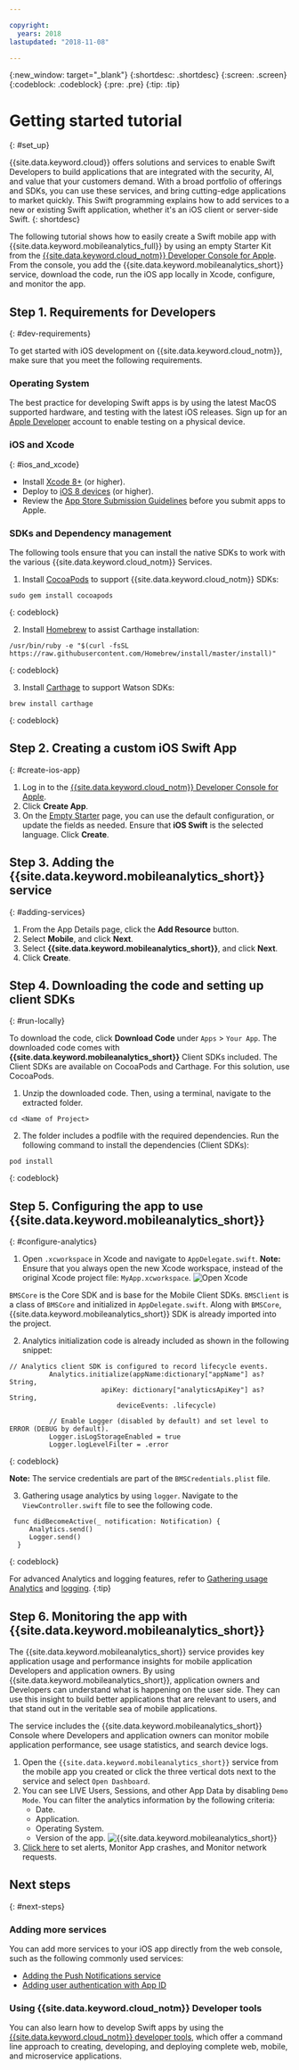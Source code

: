 ```yaml
---

copyright:
  years: 2018
lastupdated: "2018-11-08"

---
```


{:new_window: target="_blank"}
{:shortdesc: .shortdesc}
{:screen: .screen}
{:codeblock: .codeblock}
{:pre: .pre}
{:tip: .tip}

# Getting started tutorial
{: #set_up}

{{site.data.keyword.cloud}} offers solutions and services to enable Swift Developers to build applications that are integrated with the security, AI, and value that your customers demand. With a broad portfolio of offerings and SDKs, you can use these services, and bring cutting-edge applications to market quickly. This Swift programming explains how to add services to a new or existing Swift application, whether it's an iOS client or server-side Swift.
{: shortdesc}

The following tutorial shows how to easily create a Swift mobile app with {{site.data.keyword.mobileanalytics_full}} by using an empty Starter Kit from the [{{site.data.keyword.cloud_notm}} Developer Console for Apple](https://console.bluemix.net/developer/appledevelopment/starter-kits). From the console, you add the {{site.data.keyword.mobileanalytics_short}} service, download the code, run the iOS app locally in Xcode, configure, and monitor the app.

## Step 1. Requirements for Developers
{: #dev-requirements}

To get started with iOS development on {{site.data.keyword.cloud_notm}}, make sure that you meet the following requirements.

### Operating System

The best practice for developing Swift apps is by using the latest MacOS supported hardware, and testing with the latest iOS releases. Sign up for an [Apple Developer](https://developer.apple.com/) account to enable testing on a physical device.

### iOS and Xcode
{: #ios_and_xcode}

- Install [Xcode 8+](https://developer.apple.com/xcode/) (or higher).
- Deploy to [iOS 8 devices](https://support.apple.com/downloads/ios) (or higher).
- Review the [App Store Submission Guidelines](https://developer.apple.com/app-store/guidelines/) before you submit apps to Apple.

### SDKs and Dependency management

The following tools ensure that you can install the native SDKs to work with the various {{site.data.keyword.cloud_notm}} Services.

1. Install [CocoaPods](https://cocoapods.org/) to support {{site.data.keyword.cloud_notm}} SDKs:
  ```
  sudo gem install cocoapods
  ```
  {: codeblock}
  
2. Install [Homebrew](https://brew.sh/) to assist Carthage installation:
  ```
  /usr/bin/ruby -e "$(curl -fsSL https://raw.githubusercontent.com/Homebrew/install/master/install)"
  ```
  {: codeblock}

3. Install [Carthage](https://github.com/Carthage/Carthage) to support Watson SDKs:
  ```
  brew install carthage
  ```
  {: codeblock}

## Step 2. Creating a custom iOS Swift App
{: #create-ios-app}

1. Log in to the [{{site.data.keyword.cloud_notm}} Developer Console for Apple](https://console.bluemix.net/developer/appledevelopment/starter-kits).
2. Click **Create App**.
3. On the [Empty Starter](https://console.bluemix.net/developer/appledevelopment/create-app) page, you can use the default configuration, or update the fields as needed. Ensure that **iOS Swift** is the selected language. Click **Create**.

## Step 3. Adding the {{site.data.keyword.mobileanalytics_short}} service
{: #adding-services}

1. From the App Details page, click the **Add Resource** button.
2. Select **Mobile**, and click **Next**.
3. Select **{{site.data.keyword.mobileanalytics_short}}**, and click **Next**.
4. Click **Create**.

## Step 4. Downloading the code and setting up client SDKs
{: #run-locally}

To download the code, click **Download Code** under `Apps` > `Your App`. The downloaded code comes with **{{site.data.keyword.mobileanalytics_short}}** Client SDKs included. The Client SDKs are available on CocoaPods and Carthage. For this solution, use CocoaPods.

1. Unzip the downloaded code. Then, using a terminal, navigate to the extracted folder.
  ```
  cd <Name of Project>
  ```
2. The folder includes a podfile with the required dependencies. Run the following command to install the dependencies (Client SDKs):
  ```
  pod install
  ```
  {: codeblock}

## Step 5. Configuring the app to use {{site.data.keyword.mobileanalytics_short}}
{: #configure-analytics}

1. Open `.xcworkspace` in Xcode and navigate to `AppDelegate.swift`.
  **Note:** Ensure that you always open the new Xcode workspace, instead of the original Xcode project file: `MyApp.xcworkspace`.
   ![Open Xcode](images/Xcode.png)

  `BMSCore` is the Core SDK and is base for the Mobile Client SDKs. `BMSClient` is a class of `BMSCore` and initialized in `AppDelegate.swift`. Along with `BMSCore`, {{site.data.keyword.mobileanalytics_short}} SDK is already imported into the project.
  
2. Analytics initialization code is already included as shown in the following snippet:
  ```
  // Analytics client SDK is configured to record lifecycle events.
         	Analytics.initialize(appName:dictionary["appName"] as? String,
        			     apiKey: dictionary["analyticsApiKey"] as? String,
        	        	     deviceEvents: .lifecycle)

        	// Enable Logger (disabled by default) and set level to ERROR (DEBUG by default).
        	Logger.isLogStorageEnabled = true
        	Logger.logLevelFilter = .error
  ```
  {: codeblock}

  **Note:** The service credentials are part of the `BMSCredentials.plist` file.

3. Gathering usage analytics by using `logger`. Navigate to the `ViewController.swift` file to see the following code.
  ```
   func didBecomeActive(_ notification: Notification) {
       Analytics.send()
       Logger.send()
    }
  ```
  {: codeblock}

   For advanced Analytics and logging features, refer to [Gathering usage Analytics](https://console.bluemix.net/docs/services/mobileanalytics/sdk.html#app-monitoring-gathering-analytics) and [logging](https://console.bluemix.net/docs/services/mobileanalytics/sdk.html#enabling-configuring-and-using-logger).
   {:tip}

## Step 6. Monitoring the app with {{site.data.keyword.mobileanalytics_short}}
The {{site.data.keyword.mobileanalytics_short}} service provides key application usage and performance insights for mobile application Developers and application owners. By using {{site.data.keyword.mobileanalytics_short}}, application owners and Developers can understand what is happening on the user side. They can use this insight to build better applications that are relevant to users, and that stand out in the veritable sea of mobile applications.

The service includes the {{site.data.keyword.mobileanalytics_short}} Console where Developers and application owners can monitor mobile application performance, see usage statistics, and search device logs.

1. Open the `{{site.data.keyword.mobileanalytics_short}}` service from the mobile app you created or click the three vertical dots next to the service and select `Open Dashboard`.
2. You can see LIVE Users, Sessions, and other App Data by disabling `Demo Mode`. You can filter the analytics information by the following criteria:
    * Date.
    * Application.
    * Operating System.
    * Version of the app.
         ![{{site.data.keyword.mobileanalytics_short}}](images/mobile_analytics.png)
3. [Click here](https://console.bluemix.net/docs/services/mobileanalytics/app-monitoring.html#monitoringapps) to set alerts, Monitor App crashes, and Monitor network requests.

## Next steps
{: #next-steps}

### Adding more services
You can add more services to your iOS app directly from the web console, such as the following commonly used services:

* [Adding the Push Notifications service](/docs/services/mobilepush/index.html)
* [Adding user authentication with App ID](/docs/services/appid/index.html)

### Using {{site.data.keyword.cloud_notm}} Developer tools
You can also learn how to develop Swift apps by using the [{{site.data.keyword.cloud_notm}} developer tools](../cli/index.html), which offer a command line approach to creating, developing, and deploying complete web, mobile, and microservice applications.

